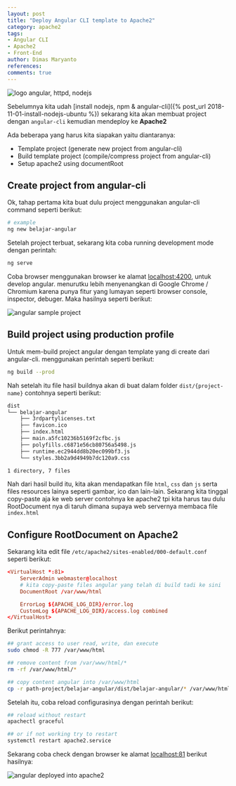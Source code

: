 ```yaml
---
layout: post
title: "Deploy Angular CLI template to Apache2"
category: apache2
tags: 
- Angular CLI
- Apache2
- Front-End
author: Dimas Maryanto
references:
comments: true
---
```


![logo angular, httpd, nodejs]({{site.baseurl}}/assets/img/posts/deploy-angular-apache2/logo.png)

Sebelumnya kita udah [install nodejs, npm & angular-cli]({% post_url 2018-11-01-install-nodejs-ubuntu %}) sekarang kita akan membuat project dengan `angular-cli` kemudian mendeploy ke **Apache2**

Ada beberapa yang harus kita siapakan yaitu diantaranya:

- Template project (generate new project from angular-cli)
- Build template project (compile/compress project from angular-cli)
- Setup apache2 using documentRoot 

<!--more-->

## Create project from angular-cli

Ok, tahap pertama kita buat dulu project menggunakan angular-cli command seperti berikut:

```bash
# example
ng new belajar-angular
```

Setelah project terbuat, sekarang kita coba running development mode dengan perintah:

```bash
ng serve
```

Coba browser menggunakan browser ke alamat [localhost:4200](http://localhost:4200), untuk develop angular. menurutku lebih menyenangkan di Google Chrome / Chromium karena punya fitur yang lumayan seperti browser console, inspector, debuger. Maka hasilnya seperti berikut:

![angular sample project]({{site.baseurl}}/assets/img/posts/deploy-angular-apache2/angular-starter-project.png)

## Build project using production profile

Untuk mem-build project angular dengan template yang di create dari angular-cli. menggunakan perintah seperti berikut:

```bash
ng build --prod
```

Nah setelah itu file hasil buildnya akan di buat dalam folder `dist/{project-name}` contohnya seperti berikut:

```bash
dist
└── belajar-angular
    ├── 3rdpartylicenses.txt
    ├── favicon.ico
    ├── index.html
    ├── main.a5fc10236b5169f2cfbc.js
    ├── polyfills.c6871e56cb80756a5498.js
    ├── runtime.ec2944dd8b20ec099bf3.js
    └── styles.3bb2a9d4949b7dc120a9.css

1 directory, 7 files
```

Nah dari hasil build itu, kita akan mendapatkan file `html`, `css` dan `js` serta files resources lainya seperti gambar, ico dan lain-lain. Sekarang kita tinggal copy-paste aja ke web server contohnya ke apache2 tpi kita harus tau dulu RootDocument nya di taruh dimana supaya web servernya membaca file `index.html`

## Configure RootDocument on Apache2

Sekarang kita edit file `/etc/apache2/sites-enabled/000-default.conf` seperti berikut:

```conf
<VirtualHost *:81>
	ServerAdmin webmaster@localhost
    # kita copy-paste files angular yang telah di build tadi ke sini
	DocumentRoot /var/www/html

    ErrorLog ${APACHE_LOG_DIR}/error.log
	CustomLog ${APACHE_LOG_DIR}/access.log combined
</VirtualHost>
```

Berikut perintahnya:

```bash
## grant access to user read, write, dan execute
sudo chmod -R 777 /var/www/html

## remove content from /var/www/html/*
rm -rf /var/www/html/*

## copy content angular into /var/www/html
cp -r path-project/belajar-angular/dist/belajar-angular/* /var/www/html
```

Setelah itu, coba reload configurasinya dengan perintah berikut:

```bash
## reload without restart
apachectl graceful

## or if not working try to restart
systemctl restart apache2.service
```

Sekarang coba check dengan browser ke alamat [localhost:81](http://localhost:81) berikut hasilnya:

![angular deployed into apache2]({{site.baseurl}}/assets/img/posts/deploy-angular-apache2/angular-deployed-apache2.png)

